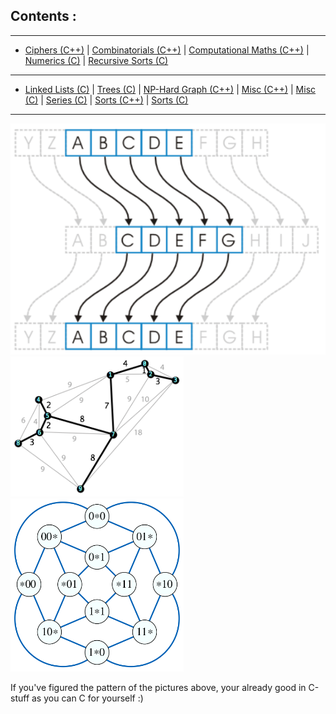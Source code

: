 Contents :
---
__________________________________________________________________________________
- [Ciphers (C++)](https://github.com/Anirban166/C-Codeline/tree/master/Ciphers%20%7C%20C%2B%2B) | [Combinatorials (C++)](https://github.com/Anirban166/C-Codeline/tree/master/Combinatorials%20%7C%20C%2B%2B) | [Computational Maths (C++)](https://github.com/Anirban166/C-Codeline/tree/master/Computational%20Maths%20%7C%20C%2B%2B) | [Numerics (C)](https://github.com/Anirban166/C-Codeline/tree/master/Numerics%20%7C%20C) | [Recursive Sorts (C)](https://github.com/Anirban166/C-Codeline/tree/master/Recursive%20Sorts%20%7C%20C) 
__________________________________________________________________________________
- [Linked Lists (C)](https://github.com/Anirban166/C-Codeline/tree/master/Linked%20Lists%20%7C%20C) | [Trees (C)](https://github.com/Anirban166/C-Codeline/tree/master/Trees%20%7C%20C) | [NP-Hard Graph (C++)](https://github.com/Anirban166/C-Codeline/tree/master/NP-Hard%20Graph%20%7C%20C%2B%2B) | [Misc (C++)](https://github.com/Anirban166/C-Codeline/tree/master/Misc%20%7C%20C%2B%2B) | [Misc (C)](https://github.com/Anirban166/C-Codeline/tree/master/Misc%20%7C%20C) | [Series (C)](https://github.com/Anirban166/C-Codeline/tree/master/Series%20%7C%20C) | [Sorts (C++)](https://github.com/Anirban166/C-Codeline/tree/master/Sorts%20%7C%20C%2B%2B) | [Sorts (C)](https://github.com/Anirban166/C-Codeline/tree/master/Sorts%20%7C%20C)
__________________________________________________________________________________
<img src="Images/caesar_cipher.png">
<img src="Images/combinatorial.png" width="55%">
<img src="Images/clique.png" width="55%">

If you've figured the pattern of the pictures above, your already good in C-stuff as you can C for yourself :)


